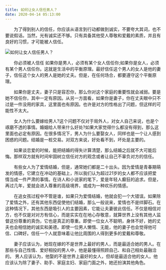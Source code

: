 ```yaml
---
title: 如何让女人信任男人？
date: 2020-04-14 05:13:00
---
```




　　为了得到别人的信任，你应该从语言到行动都做到诚实，不要夸大其词，也不要说假话。当然，光有诚实还不够。只有具备其他受人尊敬和爱戴的素质，并且有良好的习惯，才可能被人信任。

![如何让女人信任男人？](/img/c13c60356f27fd98593dfca1fea0647e.jpg)

　　你必须被人信任 如果你是男人，必须有某个女人信任你;如果你是女人，必须有某个男人信任你。这就是生活中的平衡原理。最好信任这个男人的女人是他的妻子，信任这个女人的男人是她的丈夫。但是，在任何场合，都要遵守这个平衡原理。

　　如果你是丈夫，妻子只是容忍你，那么你对这个家庭的重要性就会减弱。要是她不信任你，其中一定有原因。从另一方面看，如果你是妻子，你在丈夫眼中只不过是一件没用的家具，这里面也有原因。也许是对方的性格出了问题，但这样的可能性不太大。

　　女人为什么要嫁给男人?这个问题不仅对于局外人，对女人自己来说，也是个琢磨不透的事情。婚姻给人带来什么好处?如果大家觉得什么都没有得到，那么这里面也必定有原因。在很多情况下，男人为什么要娶女人，同样也是一个让人感到困惑的问题。结婚是一桩交易。对双方来说，好处看不到，坏处是主要的。

　　如果谈恋爱的时候，能把结婚的得失计算清楚，那么结婚之后就不大可能后悔。那样双方就有时间牢固树立信任对方的观念或者让自己不辜负对方的信任。

　　有些女人为了爱情结婚，但是，通常她们都是二十出头。因为爱情是青春期萌发的情感，它建立在冲动的基础上，所以我们认为超过21岁的女人都不应该把爱情当成一件严肃的事情。在诗人和小说家的笔下，爱是年轻人癫狂的追求。但是，再过几年，爱就会进入尊重的高级境界，或成为一种欢乐的情感。

　　在追女孩过程中不管是谁，如果只为爱情结婚，他就会犯一个大错误。如果除了爱情之外，还有其他东西促使他们结婚，那么一般说来，爱情也不是绊脚石。在这种情况下，其他东西是吸引人的主要因素，它能让夫妻彼此信任。不仅是相信对方，也不仅是对对方有信心，而是实实在在地心存敬意，就算世界上没有其他人监督这份尊重的真伪，它也是真正的尊重。即使一位女人不聪明，身体不好，她的丈夫也会相信她的诚实和美德。即使一位男人懒惰、无能，他的妻子也会觉得他可信、口碑好。信任一个人就意味着让他比周围的人得到更多的爱戴和尊敬。

　　妻子应该认为，她现在嫁的不是世界上最好的男人，而是最适合她的男人。在那些与自己性情、爱好相投的男人中，他是最懂得照顾自己、和自己相处最融洽的。 男人应该认为，他娶的不是世界上最好的女人，但却是最适合他的女人。他应该认为除了妻子、助手、家庭主妇、家庭门面之外，她还扮演其他角色。